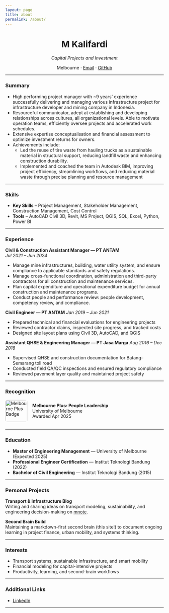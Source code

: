 ```yaml
---
layout: page
title: about
permalink: /about/
---
```


<div style="text-align: center;">
  <h1>M Kalifardi</h1>
  <p><em>Capital Projects and Investment</em></p>
  <p>
    Melbourne · 
    <a href="mailto:m.kalifardi@gmail.com">Email</a> · 
    <a href="https://github.com/mkalifardi">GitHub</a>
  </p>
</div>

---

### Summary


- High performing project manager with ~9 years’ experience successfully delivering and managing various infrastructure project for infrastructure developer and mining company in Indonesia.
- Resourceful communicator, adept at establishing and developing relationships across cultures, all organizational levels. Able to motivate operation teams, efficiently oversee projects and accelerated work schedules.
- Extensive expertise conceptualisation and financial assessment to optimize investment returns for owners.
- Achievements include:
    - Led the reuse of tire waste from hauling trucks as a sustainable material in structural support, reducing landfill waste and enhancing construction durability.
    - Implemented and coached the team in Autodesk BIM, improving project efficiency, streamlining workflows, and reducing material waste through precise planning and resource management


---

### Skills

- **Key Skills** – Project Management, Stakeholder Management, Construction Management, Cost Control  
- **Tools** – AutoCAD Civil 3D, Revit, MS Project, QGIS, SQL, Excel, Python, Power BI  


---

### Experience

**Civil & Construction Assistant Manager — PT ANTAM**  
*Jul 2021 – Jun 2024*

- Manage mine infrastructures, building, water utility system, and ensure compliance to applicable standards and safety regulations.
- Manage cross-functional coordination, administration and third-party contractors for all construction and maintenance services. 
- Plan capital expenditure and operational expenditure budget for annual construction and maintenance programs. 
- Conduct people and performance review: people development, competency review, and compliance.

**Civil Engineer — PT ANTAM** 
*Jan 2019 – Jun 2021*

- Prepared technical and financial evaluations for engineering projects  
- Reviewed contractor claims, inspected site progress, and tracked costs  
- Designed site layout plans using Civil 3D, AutoCAD, and QGIS

**Assistant QHSE & Engineering Manager — PT Jasa Marga**
*Aug 2016 – Dec 2018*

- Supervised QHSE and construction documentation for Batang–Semarang toll road  
- Conducted field QA/QC inspections and ensured regulatory compliance  
- Reviewed pavement layer quality and maintained project safety

---

### Recognition

<div style="display: flex; align-items: center; gap: 1rem; margin-bottom: 1.5rem;">
  <img src="https://media.au.badgr.com/uploads/badges/assertion-FevBKvM4SJ-XM1H6ddgojg.svg?versionId=ggkwa3EbZFat0rQJDuCeaOYMGSXL7NPh" alt="Melbourne Plus Badge" width="70" height="70" style="border-radius: 6px;" />
  <div>
    <strong>Melbourne Plus: People Leadership</strong><br />
    University of Melbourne<br />
    Awarded Apr 2025
  </div>
</div>


---

### Education

- **Master of Engineering Management** — University of Melbourne (Expected 2025)  
- **Professional Engineer Certification** — Institut Teknologi Bandung (2022)  
- **Bachelor of Civil Engineering** — Institut Teknologi Bandung (2015)

---

### Personal Projects

**Transport & Infrastructure Blog**  
Writing and sharing ideas on transport modeling, sustainability, and engineering decision-making on [mnote](https://mkalifardi.github.io).

**Second Brain Build**  
Maintaining a markdown-first second brain (this site!) to document ongoing learning in project finance, urban mobility, and systems thinking.

---

### Interests

- Transport systems, sustainable infrastructure, and smart mobility  
- Financial modeling for capital-intensive projects  
- Productivity, learning, and second-brain workflows

---

### Additional Links

- [LinkedIn](https://linkedin.com/in/mkalifardi)  

---